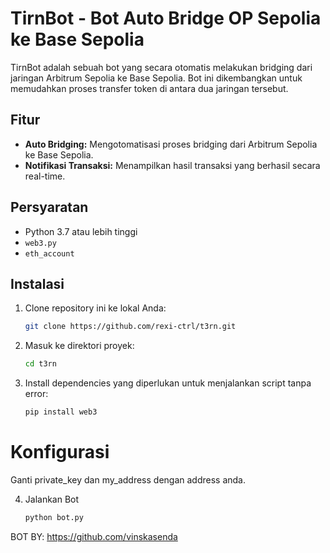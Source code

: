 # TirnBot - Bot Auto Bridge OP Sepolia ke Base Sepolia

TirnBot adalah sebuah bot yang secara otomatis melakukan bridging dari jaringan Arbitrum Sepolia ke Base Sepolia. Bot ini dikembangkan untuk memudahkan proses transfer token di antara dua jaringan tersebut.

## Fitur
- **Auto Bridging:** Mengotomatisasi proses bridging dari Arbitrum Sepolia ke Base Sepolia.
- **Notifikasi Transaksi:** Menampilkan hasil transaksi yang berhasil secara real-time.

## Persyaratan
- Python 3.7 atau lebih tinggi
- `web3.py`
- `eth_account`

## Instalasi

1. Clone repository ini ke lokal Anda:

   ```bash
   git clone https://github.com/rexi-ctrl/t3rn.git
2. Masuk ke direktori proyek:
   ```bash
   cd t3rn
3. Install dependencies yang diperlukan untuk menjalankan script tanpa error:
   ```bash
   pip install web3


# Konfigurasi

Ganti private_key dan my_address dengan address anda.

4. Jalankan Bot
   
   ```bash
   python bot.py
BOT BY: https://github.com/vinskasenda
